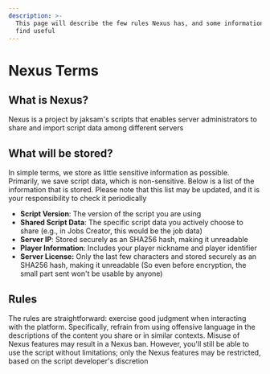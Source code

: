 ```yaml
---
description: >-
  This page will describe the few rules Nexus has, and some information you'll
  find useful
---
```


# Nexus Terms

## What is Nexus?

Nexus is a project by jaksam's scripts that enables server administrators to share and import script data among different servers

## What will be stored?

In simple terms, we store as little sensitive information as possible. Primarily, we save script data, which is non-sensitive. Below is a list of the information that is stored. Please note that this list may be updated, and it is your responsibility to check it periodically

* **Script Version**: The version of the script you are using
* **Shared Script Data**: The specific script data you actively choose to share (e.g., in Jobs Creator, this would be the job data)
* **Server IP**: Stored securely as an SHA256 hash, making it unreadable
* **Player Information**: Includes your player nickname and player identifier
* **Server License:** Only the last few characters and stored securely as an SHA256 hash, making it unreadable (So even before encryption, the small part sent won't be usable by anyone)

## Rules

The rules are straightforward: exercise good judgment when interacting with the platform. Specifically, refrain from using offensive language in the descriptions of the content you share or in similar contexts. Misuse of Nexus features may result in a Nexus ban. However, you'll still be able to use the script without limitations; only the Nexus features may be restricted, based on the script developer's discretion
